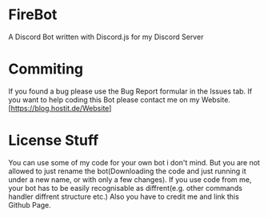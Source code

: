 # FireBot
A Discord Bot written with Discord.js for my Discord Server 

# Commiting

If you found a bug please use the Bug Report formular in the Issues tab.
If you want to help coding this Bot please contact me on my Website.[https://blog.hostit.de/Website]

# License Stuff

You can use some of my code for your own bot i don't mind. But you are not allowed to just rename the bot(Downloading the code and just running it under a new name, or with only a few changes). If you use code from me, your bot has to be easily recognisable as diffrent(e.g. other commands handler diffrent structure etc.) 
Also you have to credit me and link this Github Page.
